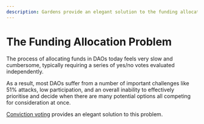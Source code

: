 ```yaml
---
description: Gardens provide an elegant solution to the funding allocation problem
---
```


# The Funding Allocation Problem

The process of allocating funds in DAOs today feels very slow and cumbersome, typically requiring a series of yes/no votes evaluated independently.

As a result, most DAOs suffer from a number of important challenges like 51% attacks, low participation, and an overall inability to effectively prioritise and decide when there are many potential options all competing for consideration at once.

[Conviction voting](../../on-chain-governance/garden-framework/conviction-voting.md) provides an elegant solution to this problem.

